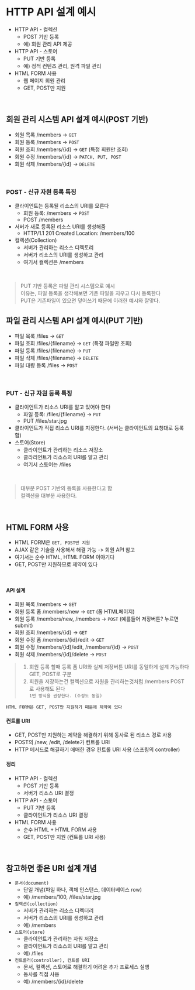 # HTTP API 설계 예시
- HTTP API - 컬렉션
  - POST 기반 등록
  - 예) 회원 관리 API 제공
- HTTP API - 스토어
  - PUT 기반 등록
  - 예) 정적 컨텐츠 관리, 원격 파일 관리
- HTML FORM 사용
  - 웹 페이지 회원 관리
  - GET, POST만 지원

<br>

## 회원 관리 시스템 API 설계 예시(POST 기반)
- 회원 목록 /members -> `GET`
- 회원 등록 /members -> `POST`
- 회원 조회 /members/{id} -> `GET` (특정 회원만 조회)
- 회원 수정 /members/{id} -> `PATCH, PUT, POST`
- 회원 삭제 /members/{id} -> `DELETE`

<br>

### POST - 신규 자원 등록 특징
- 클라이언트는 등록될 리소스의 URI를 모른다
  - 회원 등록: /members -> `POST`
  - POST /members
- 서버가 새로 등록된 리소스 URI를 생성해줌
  -  HTTP/1.1 201 Created
     Location: /members/100
- 컬렉션(Collection)
  - 서버가 관리하는 리소스 디렉토리
  - 서버가 리소스의 URI를 생성하고 관리
  - 여기서 컬렉션은 /members

<br>

> PUT 기반 등록은 파일 관리 시스템으로 예시 <br>
> 이유는, 파일 등록을 생각해보면 기존 파일을 지우고 다시 등록한다 <br>
> PUT은 기존파일이 있으면 덮어쓰기 때문에 이러한 예시와 잘맞다.

## 파일 관리 시스템 API 설계 예시(PUT 기반)
- 파일 목록 /files -> `GET`
- 파일 조회 /files/{filename} -> `GET` (특정 파일만 조회)
- 파일 등록 /files/{filename} -> `PUT`
- 파일 삭제 /files/{filename} -> `DELETE`
- 파일 대량 등록 /files -> `POST`

<br>

### PUT - 신규 자원 등록 특징
- 클라이언트가 리소스 URI를 알고 있어야 한다
  - 파일 등록: /files/{filename} -> `PUT`
  - PUT /files/star.jpg
- 클라이언트가 직접 리소스 URI를 지정한다. (서버는 클라이언트의 요청대로 등록함)
- 스토어(Store)
  - 클라이언트가 관리하는 리소스 저장소
  - 클라리언트가 리소스의 URI를 알고 관리
  - 여기서 스토어는 /files

<br>

> 대부분 POST 기반의 등록을 사용한다고 함 <br>
> 컬렉션을 대부분 사용한다.

<br>

## HTML FORM 사용
- HTML FORM은 `GET, POST만 지원`
- AJAX 같은 기술을 사용해서 해결 가능 -> 회원 API 참고
- 여기서는 순수 HTML, HTML FORM 이야기다
- GET, POST만 지원하므로 제약이 있다

<br>

#### API 설계 

- 회원 목록 /members -> `GET` 
- 회원 등록 폼 /members/new -> `GET` (폼 HTML페이지)
- 회원 등록 /members/new, /members -> `POST` (예를들어 저장버튼? 누르면 submit)
- 회원 조회 /members/{id} -> `GET`
- 회원 수정 폼 /members/{id}/edit -> `GET`
- 회원 수정 /members/{id}/edit, /members/{id} -> `POST`
- 회원 삭제 /members/{id}/delete -> `POST`

> 1. 회원 등록 할때 등록 폼 URI와 실제 저장버튼 URI를 동일하게 설계 가능하다 GET, POST로 구분 <br>
> 2. 회원을 저장하는건 컬렉션으로 자원을 관리하는것처럼 /members POST 로 사용해도 된다 <br>
> `1번 방식을 권장한다. (수정도 동일)`

`HTML FORM은 GET, POST만 지원하기 때문에 제약이 있다`

#### 컨트롤 URI
- GET, POST만 지원하는 제약을 해결하기 위해 동사로 된 리소스 경로 사용
- POST의 /new, /edit, /delete가 컨트롤 URI
- HTTP 메서드로 해결하기 애매한 경우 컨트롤 URI 사용 (스프링의 controller)

#### 정리
- HTTP API - 컬렉션
  - POST 기반 등록
  - 서버가 리소스 URI 결정
- HTTP API - 스토어
  - PUT 기반 등록
  - 클라이언트가 리소스 URI 결정
- HTML FORM 사용
  - 순수 HTML + HTML FORM 사용
  - GET, POST만 지원 (컨트롤 URI 사용)

<br>

## 참고하면 좋은 URI 설계 개념
- `문서(document)`
  - 단일 개념(파일 하나, 객체 인스턴스, 데이터베이스 row)
  - 예) /members/100, /files/star.jpg
- `컬렉션(collection)`
  - 서버가 관리하는 리소스 디렉터리
  - 서버가 리소스의 URI를 생성하고 관리
  - 예) /members
- `스토어(store)`
  - 클라이언트가 관리하는 자원 저장소
  - 클라이언트가 리소스의 URI를 알고 관리
  - 예) /files
- `컨트롤러(controller), 컨트롤 URI`
  - 문서, 컬렉션, 스토어로 해결하기 어려운 추가 프로세스 실행
  - 동사를 직접 사용
  - 예) /members/{id}/delete